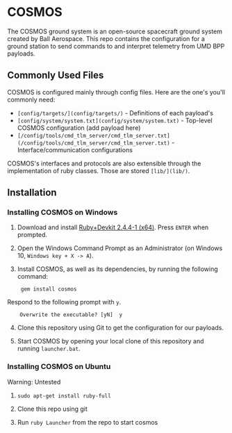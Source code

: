 # COSMOS

The COSMOS ground system is an open-source spacecraft ground system created by Ball Aerospace. This repo contains
the configuration for a ground station to send commands to and interpret telemetry from UMD BPP payloads.

## Commonly Used Files

COSMOS is configured mainly through config files. Here are the one's you'll commonly need:

* ```[config/targets/](config/targets/)``` - Definitions of each payload's 
* ```[config/system/system.txt](config/system/system.txt)``` - Top-level COSMOS configuration (add payload here)
* ```[/config/tools/cmd_tlm_server/cmd_tlm_server.txt](/config/tools/cmd_tlm_server/cmd_tlm_server.txt)``` - Interface/communication configurations

COSMOS's interfaces and protocols are also extensible through the implementation of ruby classes. Those are stored ```[lib/](lib/)```.

## Installation

### Installing COSMOS on Windows

1. Download and install [Ruby+Devkit 2.4.4-1 (x64)](https://github.com/oneclick/rubyinstaller2/releases/download/rubyinstaller-2.4.4-1/rubyinstaller-devkit-2.4.4-1-x64.exe). Press ```ENTER``` when prompted.

2. Open the Windows Command Prompt as an Administrator (on Windows 10, ```Windows key + X -> A```).

3. Install COSMOS, as well as its dependencies, by running the following command:

        gem install cosmos

Respond to the following prompt with ```y```.
        
        Overwrite the executable? [yN]  y

4. Clone this repository using Git to get the configuration for our payloads.

5. Start COSMOS by opening your local clone of this repository and running ```launcher.bat```.


### Installing COSMOS on Ubuntu

Warning: Untested

1. `sudo apt-get install ruby-full`

2. Clone this repo using git

3. Run `ruby Launcher` from the repo to start cosmos




